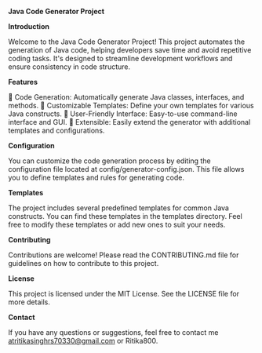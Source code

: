 **Java Code Generator Project**

**Introduction**

Welcome to the Java Code Generator Project! This project automates the generation of Java code, helping developers save time and avoid repetitive coding tasks. It's designed to streamline development workflows and ensure consistency in code structure.

**Features**

 Code Generation: Automatically generate Java classes, interfaces, and methods.
 Customizable Templates: Define your own templates for various Java constructs.
 User-Friendly Interface: Easy-to-use command-line interface and GUI.
 Extensible: Easily extend the generator with additional templates and configurations.

**Configuration**

You can customize the code generation process by editing the configuration file located at config/generator-config.json. This file allows you to define templates and rules for generating code.

**Templates**

The project includes several predefined templates for common Java constructs. You can find these templates in the templates directory. Feel free to modify these templates or add new ones to suit your needs.

**Contributing**

Contributions are welcome! Please read the CONTRIBUTING.md file for guidelines on how to contribute to this project.

**License**

This project is licensed under the MIT License. See the LICENSE file for more details.

**Contact**

If you have any questions or suggestions, feel free to contact me atritikasinghrs70330@gmail.com or Ritika800.


